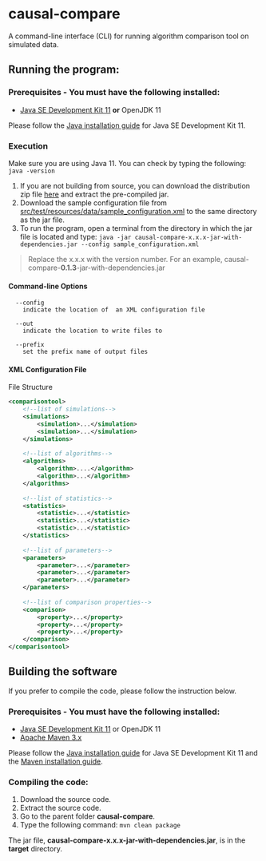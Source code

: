 # causal-compare
A command-line interface (CLI) for running algorithm comparison tool on simulated data.

## Running the program:

### Prerequisites - You must have the following installed:
* [Java SE Development Kit 11](https://www.oracle.com/java/technologies/javase-jdk11-downloads.html) **or** OpenJDK 11

Please follow the [Java installation guide](https://docs.oracle.com/en/java/javase/11/install/overview-jdk-installation.html) for Java SE Development Kit 11.

### Execution

Make sure you are using Java 11.  You can check by typing the following: ```java -version```
1. If you are not building from source, you can download the distribution zip file [here](https://cloud.ccd.pitt.edu/nexus/content/repositories/releases/edu/pitt/dbmi/causal-compare/0.1.3/causal-compare-0.1.3-distribution.zip) and extract the pre-compiled jar.
2. Download the sample configuration file from [src/test/resources/data/sample_configuration.xml](src/test/resources/data/sample_configuration.xml) to the same directory as the jar file.
4. To run the program, open a terminal from the directory in which the jar file is located and type:
```java -jar causal-compare-x.x.x-jar-with-dependencies.jar --config sample_configuration.xml```

> Replace the x.x.x with the version number.  For an example, causal-compare-**0.1.3**-jar-with-dependencies.jar

#### Command-line Options
```
  --config
    indicate the location of  an XML configuration file
    
  --out
    indicate the location to write files to

  --prefix
    set the prefix name of output files
```

#### XML Configuration File

File Structure
```xml
<comparisontool>
    <!--list of simulations-->
    <simulations>
        <simulation>...</simulation>
        <simulation>...</simulation>
    </simulations>
    
    <!--list of algorithms-->
    <algorithms>
        <algorithm>....</algorithm>
        <algorithm>...</algorithm>
    </algorithms>
    
    <!--list of statistics-->
    <statistics>
        <statistic>...</statistic>
        <statistic>...</statistic>
        <statistic>...</statistic>
    </statistics>
    
    <!--list of parameters-->
    <parameters>
        <parameter>...</parameter>
        <parameter>...</parameter>
        <parameter>...</parameter>
    </parameters>
    
    <!--list of comparison properties-->
    <comparison>
        <property>...</property>
        <property>...</property>
        <property>...</property>
    </comparison>
</comparisontool>
```

## Building the software
If you prefer to compile the code, please follow the instruction below.

### Prerequisites - You must have the following installed:
* [Java SE Development Kit 11](https://www.oracle.com/java/technologies/javase-jdk11-downloads.html) or OpenJDK 11
* [Apache Maven 3.x](https://maven.apache.org/download.cgi)

Please follow the [Java installation guide](https://docs.oracle.com/en/java/javase/11/install/overview-jdk-installation.html) for Java SE Development Kit 11 and the [Maven installation guide](https://maven.apache.org/install.html).

### Compiling the code:

 1. Download the source code.
 2. Extract the source code.
 3. Go to the parent folder **causal-compare**.
 4. Type the following command: ```mvn clean package```

The jar file, **causal-compare-x.x.x-jar-with-dependencies.jar**, is in the **target** directory.
